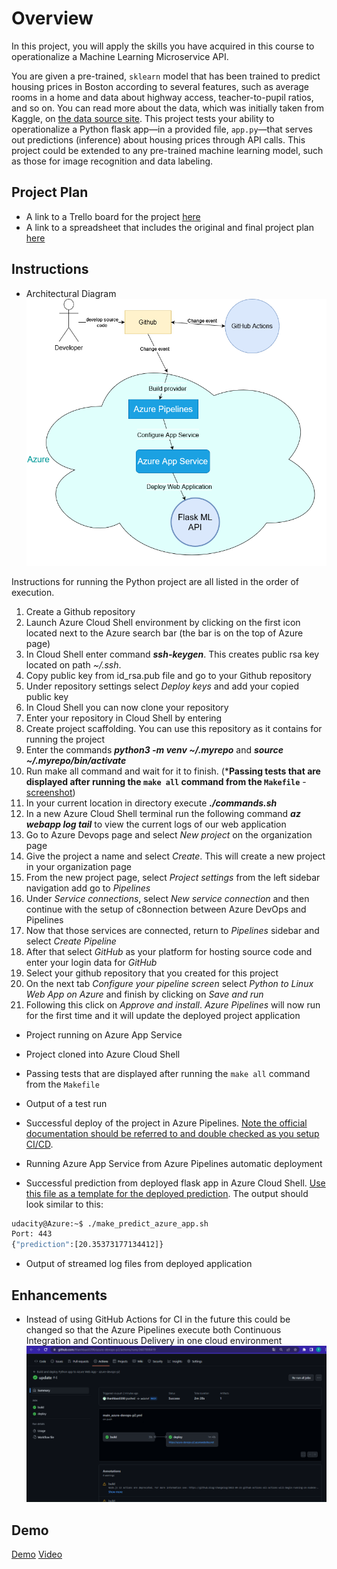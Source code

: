 # Overview

In this project, you will apply the skills you have acquired in this course to operationalize a Machine Learning Microservice API. 

You are given a pre-trained, `sklearn` model that has been trained to predict housing prices in Boston according to several features, such as average rooms in a home and data about highway access, teacher-to-pupil ratios, and so on. You can read more about the data, which was initially taken from Kaggle, on [the data source site](https://www.kaggle.com/c/boston-housing). This project tests your ability to operationalize a Python flask app—in a provided file, `app.py`—that serves out predictions (inference) about housing prices through API calls. This project could be extended to any pre-trained machine learning model, such as those for image recognition and data labeling.

## Project Plan

* A link to a Trello board for the project  [here](https://trello.com/b/76QnbNWj/azureclouddevops-project2)
* A link to a spreadsheet that includes the original and final project plan  [here](https://github.com/thanhbao0390/azure-devops-p2/blob/main/screenshort/project-management.xlsx)

## Instructions

* Architectural Diagram 
![alt text](https://github.com/thanhbao0390/azure-devops-p2/blob/main/screenshort/architecture_diagram.drawio.png)

Instructions for running the Python project are all listed in the order of execution.

1. Create a Github repository
2. Launch Azure Cloud Shell environment by clicking on the first icon located next to the Azure search bar (the bar is on the top of Azure page) 
3. In Cloud Shell enter command **_ssh-keygen_**. This creates public rsa key located on path _~/.ssh_.
4. Copy public key from id_rsa.pub file and go to your Github repository
5. Under repository settings select _Deploy keys_ and add your copied public key
6. In Cloud Shell you can now clone your repository 
7. Enter your repository in Cloud Shell by entering 
8. Create project scaffolding. You can use this repository as it contains for running the project
9. Enter the commands **_python3 -m venv ~/.myrepo_** and **_source ~/.myrepo/bin/activate_**
10. Run make all command and wait for it to finish. (***Passing tests that are displayed after running the `make all` command from the `Makefile`** - [screenshot](https://github.com/thanhbao0390/azure-devops-p2/blob/main/screenshort/LocalTest.png))
11. In your current location in directory execute **_./commands.sh_**
12. In a new Azure Cloud Shell terminal run the following command **_az webapp log tail_** to view the current logs of our web application
13. Go to Azure Devops page and select _New project_ on the organization page
14. Give the project a name and select _Create_. This will create a new project in your organization page
15. From the new project page, select _Project settings_ from the left sidebar navigation add go to _Pipelines_
16. Under _Service connections_, select _New service connection_ and then continue with the setup of c8onnection between Azure DevOps and Pipelines
17. Now that those services are connected, return to _Pipelines_ sidebar and select _Create Pipeline_
18. After that select _GitHub_ as your platform for hosting source code and enter your login data for _GitHub_
19. Select your github repository that you created for this project 
20. On the next tab _Configure your pipeline screen_ select _Python to Linux Web App on Azure_ and finish by clicking on _Save and run_
21. Following this click on _Approve and install_. _Azure Pipelines_ will now run for the first time and it will update the deployed project application

* Project running on Azure App Service

* Project cloned into Azure Cloud Shell

* Passing tests that are displayed after running the `make all` command from the `Makefile`

* Output of a test run

* Successful deploy of the project in Azure Pipelines.  [Note the official documentation should be referred to and double checked as you setup CI/CD](https://docs.microsoft.com/en-us/azure/devops/pipelines/ecosystems/python-webapp?view=azure-devops).

* Running Azure App Service from Azure Pipelines automatic deployment

* Successful prediction from deployed flask app in Azure Cloud Shell.  [Use this file as a template for the deployed prediction](https://github.com/udacity/nd082-Azure-Cloud-DevOps-Starter-Code/blob/master/C2-AgileDevelopmentwithAzure/project/starter_files/flask-sklearn/make_predict_azure_app.sh).
The output should look similar to this:

```bash
udacity@Azure:~$ ./make_predict_azure_app.sh
Port: 443
{"prediction":[20.35373177134412]}
```

* Output of streamed log files from deployed application

> 

## Enhancements

* Instead of using GitHub Actions for CI in the future this could be changed so that the Azure Pipelines execute both Continuous Integration and Continuous Delivery
in one cloud environment
![alt text](https://github.com/thanhbao0390/azure-devops-p2/blob/main/screenshort/AzureCDApp.png)

## Demo 
[Demo](https://azure-devops-p2.azurewebsites.net/)
[Video](https://youtu.be/HAKQBHwcPdY)



